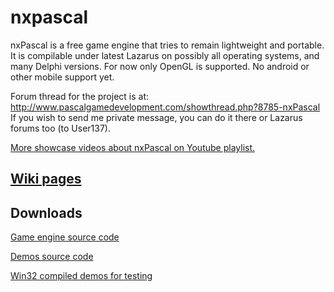 # nxpascal

nxPascal is a free game engine that tries to remain lightweight and portable. It is compilable under latest Lazarus on possibly all operating systems, and many Delphi versions. For now only OpenGL is supported. No android or other mobile support yet.

Forum thread for the project is at: http://www.pascalgamedevelopment.com/showthread.php?8785-nxPascal
If you wish to send me private message, you can do it there or Lazarus forums too (to User137).

[More showcase videos about nxPascal on Youtube playlist.](http://www.youtube.com/playlist?list=PLraemX84dJwUgp9IcXUS0U4lvdwLFumA7)

## [Wiki pages](https://github.com/Zaflis/nxpascal/wiki)

## Downloads

[Game engine source code](latest_stable/nx_src.zip)

[Demos source code](latest_stable/nx_demos.zip)

[Win32 compiled demos for testing](latest_stable/nx_compiled_demos.zip)
